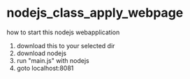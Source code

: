 # nodejs_class_apply_webpage

how to start this nodejs webapplication

1. download this to your selected dir
2. download nodejs
3. run "main.js" with nodejs
4. goto localhost:8081
